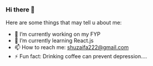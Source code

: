 ### Hi there 👋

Here are some things that may tell u about me:

- 🔭 I’m currently working on my FYP 
- 🌱 I’m currently learning React.js
- 📫 How to reach me: shuzaifa222@gmail.com 
- ⚡ Fun fact: Drinking coffee can prevent depression....


<!--
**Huzaifa57/Huzaifa57** is a ✨ _special_ ✨ repository because its `README.md` (this file) appears on your GitHub profile.

Here are some ideas to get you started:

- 🔭 I’m currently working on my FYP 
- 🌱 I’m currently learning React.js
- 📫 How to reach me: shuzaifa222@gmail.com 
- ⚡ Fun fact: Drinking coffee can prevent depression. ...

-->

